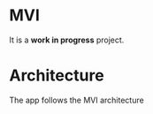 MVI
==================

It is a **work in progress** project.


# Architecture

The app follows the MVI architecture
